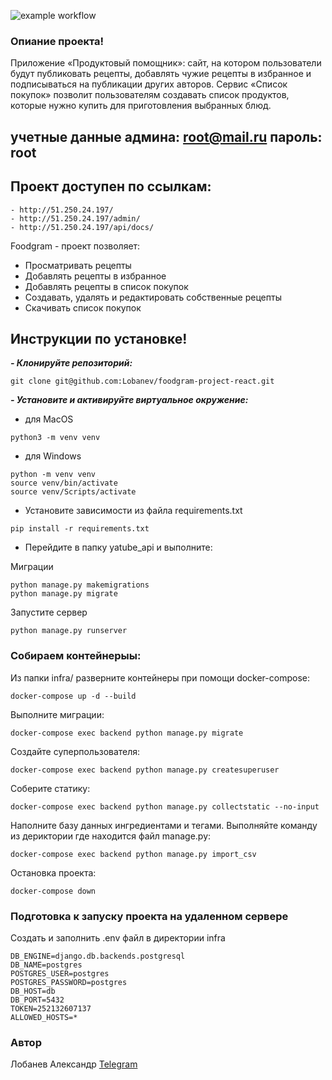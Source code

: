 ![example workflow](https://github.com/Lobanev/foodgram-project-react/actions/workflows/foodgram_workflows.yml/badge.svg?branch=master&event=push)
### Опиание проекта!
Приложение «Продуктовый помощник»: сайт, на котором пользователи будут публиковать рецепты,
добавлять чужие рецепты в избранное и подписываться на публикации других авторов. 
Сервис «Список покупок» позволит пользователям создавать список продуктов, которые нужно 
купить для приготовления выбранных блюд.
## учетные данные админа: root@mail.ru пароль: root

## Проект доступен по ссылкам:

```
- http://51.250.24.197/
- http://51.250.24.197/admin/
- http://51.250.24.197/api/docs/
```
Foodgram - проект позволяет:

- Просматривать рецепты
- Добавлять рецепты в избранное
- Добавлять рецепты в список покупок
- Создавать, удалять и редактировать собственные рецепты
- Скачивать список покупок
## Инструкции по установке!
***- Клонируйте репозиторий:***
```
git clone git@github.com:Lobanev/foodgram-project-react.git
```

***- Установите и активируйте виртуальное окружение:***
- для MacOS
```
python3 -m venv venv
```
- для Windows
```
python -m venv venv
source venv/bin/activate
source venv/Scripts/activate
```
- Установите зависимости из файла requirements.txt
```
pip install -r requirements.txt
``` 
- Перейдите в папку yatube_api и выполните:

Миграции
```
python manage.py makemigrations
python manage.py migrate
```
Запустите сервер
```
python manage.py runserver
```
### Собираем контейнерыы:

Из папки infra/ разверните контейнеры при помощи docker-compose:
```
docker-compose up -d --build
```
Выполните миграции:
```
docker-compose exec backend python manage.py migrate
```
Создайте суперпользователя:
```
docker-compose exec backend python manage.py createsuperuser
```
Соберите статику:
```
docker-compose exec backend python manage.py collectstatic --no-input
```
Наполните базу данных ингредиентами и тегами. Выполняйте команду из дериктории где находится файл manage.py:
```
docker-compose exec backend python manage.py import_csv

```
Остановка проекта:
```
docker-compose down
```

### Подготовка к запуску проекта на удаленном сервере

Cоздать и заполнить .env файл в директории infra
```
DB_ENGINE=django.db.backends.postgresql
DB_NAME=postgres
POSTGRES_USER=postgres
POSTGRES_PASSWORD=postgres
DB_HOST=db
DB_PORT=5432
TOKEN=252132607137
ALLOWED_HOSTS=*
```

### Автор

Лобанев Александр [Telegram](https:/пш/t.me/Djakomo13) 